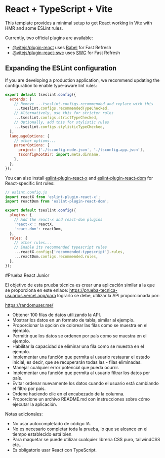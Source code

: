 # React + TypeScript + Vite

This template provides a minimal setup to get React working in Vite with HMR and some ESLint rules.

Currently, two official plugins are available:

- [@vitejs/plugin-react](https://github.com/vitejs/vite-plugin-react/blob/main/packages/plugin-react/README.md) uses [Babel](https://babeljs.io/) for Fast Refresh
- [@vitejs/plugin-react-swc](https://github.com/vitejs/vite-plugin-react-swc) uses [SWC](https://swc.rs/) for Fast Refresh

## Expanding the ESLint configuration

If you are developing a production application, we recommend updating the configuration to enable type-aware lint rules:

```js
export default tseslint.config({
  extends: [
    // Remove ...tseslint.configs.recommended and replace with this
    ...tseslint.configs.recommendedTypeChecked,
    // Alternatively, use this for stricter rules
    ...tseslint.configs.strictTypeChecked,
    // Optionally, add this for stylistic rules
    ...tseslint.configs.stylisticTypeChecked,
  ],
  languageOptions: {
    // other options...
    parserOptions: {
      project: ['./tsconfig.node.json', './tsconfig.app.json'],
      tsconfigRootDir: import.meta.dirname,
    },
  },
});
```

You can also install [eslint-plugin-react-x](https://github.com/Rel1cx/eslint-react/tree/main/packages/plugins/eslint-plugin-react-x) and [eslint-plugin-react-dom](https://github.com/Rel1cx/eslint-react/tree/main/packages/plugins/eslint-plugin-react-dom) for React-specific lint rules:

```js
// eslint.config.js
import reactX from 'eslint-plugin-react-x';
import reactDom from 'eslint-plugin-react-dom';

export default tseslint.config({
  plugins: {
    // Add the react-x and react-dom plugins
    'react-x': reactX,
    'react-dom': reactDom,
  },
  rules: {
    // other rules...
    // Enable its recommended typescript rules
    ...reactX.configs['recommended-typescript'].rules,
    ...reactDom.configs.recommended.rules,
  },
});
```

#Prueba React Junior

EI objetivo de esta prueba técnica es crear una aplicación similar a la que se
proporciona en este enlace: https://prueba-tecnica-usuarios.vercel.app/para lograrlo se debe,
utilizar la API proporcionada por:

https://randomuser.me/

- Obtener 100 filas de datos utilizando la API.
- Mostrar los datos en un formato de tabla, similar al ejemplo.
- Proporcionar la opción de colorear las filas como se muestra en el ejemplo.
- Permitir que los datos se ordenen por país como se muestra en el ejemplo.
- Habilitar la capacidad de eliminar una fila como se muestra en el ejemplo.
- Implementar una función que permita al usuario restaurar el estado inicial, es decir, que se recuperarán todas las - filas eliminadas.
- Manejar cualquier error potencial que pueda ocurrir.
- Implementar una función que permita al usuario filtrar los datos por país.
- Evitar ordenar nuevamente los datos cuando el usuario está cambiando el filtro por país.
- Ordene haciendo clic en el encabezado de la columna.
- Proporcione un archivo README.md con instrucciones sobre cómo ejecutar la aplicación.

Notas adicionales:

- No usar autocompletado de código IA.
- No es necesario completar toda la prueba, lo que se alcance en el tiempo establecido está bien.
- Para maquetar se puede utilizar cualquier librería CSS puro, tailwindCSS etc...
- Es obligatorio usar React con TypeScript.
